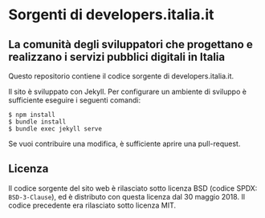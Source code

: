 # Sorgenti di developers.italia.it
## La comunità degli sviluppatori che progettano e realizzano i servizi pubblici digitali in Italia

Questo repositorio contiene il codice sorgente di developers.italia.it.

Il sito è sviluppato con Jekyll. Per configurare un ambiente di sviluppo è sufficiente eseguire i seguenti comandi:

    $ npm install
    $ bundle install
    $ bundle exec jekyll serve

Se vuoi contribuire una modifica, è sufficiente aprire una pull-request.

## Licenza

Il codice sorgente del sito web è rilasciato sotto licenza BSD (codice SPDX: `BSD-3-Clause`), ed è distributo con questa licenza dal 30 maggio 2018. Il codice precedente era rilasciato sotto licenza MIT.
